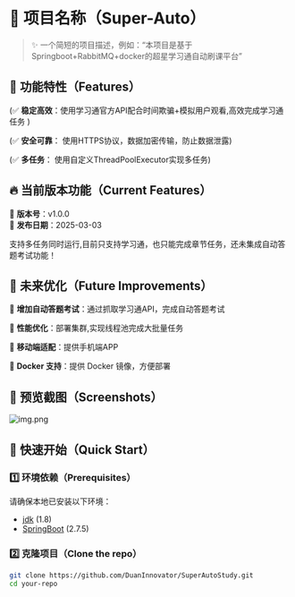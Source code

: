 # 🌟 项目名称（Super-Auto）

[//]: # (![GitHub stars]&#40;https://github.com/DuanInnovator/SuperAutoStudy/stars.svg&#41;)

[//]: # (![GitHub forks]&#40;https://img.shields.io/github/forks/your-repo.svg&#41;)

[//]: # (![GitHub issues]&#40;https://img.shields.io/github/issues/your-repo.svg&#41;)

[//]: # (![GitHub license]&#40;https://img.shields.io/github/license/your-repo.svg&#41;)

> ✨ 一个简短的项目描述，例如：“本项目是基于Springboot+RabbitMQ+docker的超星学习通自动刷课平台”

## 🎯 功能特性（Features）

[//]: # (✅ **现代化 UI**：使用 Vue3 + Element Plus 构建，界面简洁美观  )

[//]: # (✅ **权限管理**：支持基于角色的权限控制  )

[//]: # (✅ **数据可视化**：集成 ECharts，支持多种图表展示  )

[//]: # (✅ **响应式布局**：兼容 PC 和移动端  )

[//]: # (✅ **多语言支持**：支持 i18n 国际化  )

[//]: # (✅ **用户友好**：简洁的代码结构，易于维护)

(✅ **稳定高效**：使用学习通官方API配合时间欺骗+模拟用户观看,高效完成学习通任务 )

(✅ **安全可靠**： 使用HTTPS协议，数据加密传输，防止数据泄露)

(✅ **多任务**：  使用自定义ThreadPoolExecutor实现多任务)


## 🔥 当前版本功能（Current Features）

📌 **版本号**：v1.0.0  
📌 **发布日期**：2025-03-03

支持多任务同时运行,目前只支持学习通，也只能完成章节任务，还未集成自动答题考试功能！

## 📅 未来优化（Future Improvements）

🚀 **增加自动答题考试**：通过抓取学习通API，完成自动答题考试

🚀 **性能优化**：部署集群,实现线程池完成大批量任务

🚀 **移动端适配**：提供手机端APP

🚀 **Docker 支持**：提供 Docker 镜像，方便部署


## 📸 预览截图（Screenshots）

![img.png](img.png)




## 🚀 快速开始（Quick Start）

### 1️⃣ 环境依赖（Prerequisites）

请确保本地已安装以下环境：

- [jdk](https://nodejs.org/) (1.8)
- [SpringBoot](https://cli.vuejs.org/) (2.7.5)

### 2️⃣ 克隆项目（Clone the repo）

```bash
git clone https://github.com/DuanInnovator/SuperAutoStudy.git
cd your-repo
